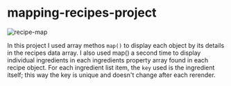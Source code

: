# mapping-recipes-project

![recipe-map](https://user-images.githubusercontent.com/85868026/198851722-a66416c4-6081-4217-8433-4d761df5089c.png)

In this project I used array methos `map()` to display each object by its details in the recipes data array. I also used map() a second time to display individual ingredients in each ingredients property array found in each recipe object.
For each ingredient list item, the `key` used is the ingredient itself; this way the key is unique and doesn't change after each rerender.
